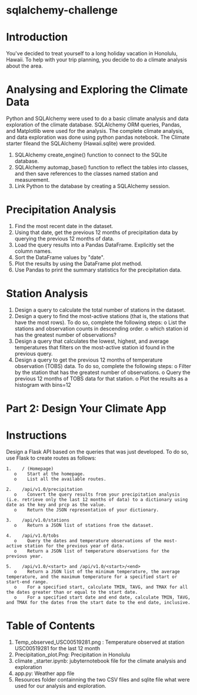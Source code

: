 # sqlalchemy-challenge
# Introduction

You've decided to treat yourself to a long holiday vacation in Honolulu, Hawaii. 
To help with your trip planning, you decide to do a climate analysis about 
the area. 

# Analysing and Exploring the Climate Data

Python and SQLAlchemy were used to do a basic climate analysis and data exploration 
of the climate database. SQLAlchemy ORM queries, Pandas, and Matplotlib were 
used for the analysis. The complete climate analysis, and data exploration 
was done using python pandas notebook. The Climate starter fileand the
SQLAlchemy (Hawaii.sqlite) were provided. 
 
 1. SQLAlchemy create_engine() function to connect to the SQLite database.
 2. SQLAlchemy automap_base() function to reflect the tables into classes, 
    and then save references to the classes named station and measurement.
 3. Link Python to the database by creating a SQLAlchemy session.

# Precipitation Analysis

   1. Find the most recent date in the dataset.
   2. Using that date, get the previous 12 months of precipitation data by 
      querying the previous 12 months of data.
   3. Load the query results into a Pandas DataFrame. Explicitly set the 
      column names.
   4. Sort the DataFrame values by "date".
   5. Plot the results by using the DataFrame plot method.
   6. Use Pandas to print the summary statistics for the precipitation data.
      
# Station Analysis

   1. Design a query to calculate the total number of stations in the dataset.
   2. Design a query to find the most-active stations (that is, the stations
      that have the most rows). To do so, complete the following steps:
      o List the stations and observation counts in descending order.
      o which station id has the greatest number of observations?
   3. Design a query that calculates the lowest, highest, and average 
      temperatures that filters on the most-active station id found in the 
      previous query.
   4. Design a query to get the previous 12 months of temperature 
      observation (TOBS) data. To do so, complete the following steps:
      o Filter by the station that has the greatest number of observations.
      o Query the previous 12 months of TOBS data for that station.
      o Plot the results as a histogram with bins=12
      
# Part 2: Design Your Climate App
# Instructions 

Design a Flask API based on the queries that was just developed. 
To do so, use Flask to create routes as follows:

    1.    / (Homepage)
       o    Start at the homepage.
       o    List all the available routes.
       
    2.    /api/v1.0/precipitation
       o    Convert the query results from your precipitation analysis (i.e. retrieve only the last 12 months of data) to a dictionary using date as the key and prcp as the value.
       o    Return the JSON representation of your dictionary.
       
    3.    /api/v1.0/stations
       o    Return a JSON list of stations from the dataset.
       
    4.    /api/v1.0/tobs
       o    Query the dates and temperature observations of the most-active station for the previous year of data.
       o    Return a JSON list of temperature observations for the previous year.
       
    5.    /api/v1.0/<start> and /api/v1.0/<start>/<end>
       o    Return a JSON list of the minimum temperature, the average temperature, and the maximum temperature for a specified start or start-end range.
       o    For a specified start, calculate TMIN, TAVG, and TMAX for all the dates greater than or equal to the start date.
       o    For a specified start date and end date, calculate TMIN, TAVG, and TMAX for the dates from the start date to the end date, inclusive.

# Table of Contents 
   1. Temp_observed_USC00519281.png : Temperature observed at station USC00519281 for the last 12 month 
   2. Precipitation_plot.Png: Precipitation in Honolulu 
   3. climate _starter.ipynb: jubyternotebook file for the climate analysis and exploration 
   4. app.py: Weather app file 
   5. Resources folder containning the two CSV files and sqlite file what were used for our analysis and exploration.
   
